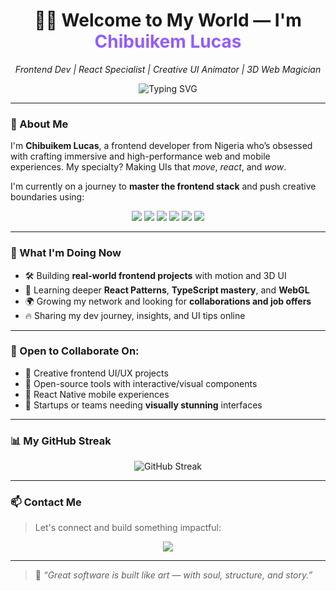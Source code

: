 <h1 align="center">👋🏾 Welcome to My World — I'm <span style="color:#915EFF;">Chibuikem Lucas</span></h1>

<p align="center">
  <em>Frontend Dev | React Specialist | Creative UI Animator | 3D Web Magician</em>
</p>

<p align="center">
  <img src="https://readme-typing-svg.herokuapp.com?font=Fira+Code&weight=500&size=20&duration=3000&pause=1000&center=true&vCenter=true&width=440&height=45&lines=Bringing+UIs+to+Life+with+Code+%F0%9F%AA%84;Crafting+3D+Experiences+%F0%9F%94%8A;React+%7C+Next+%7C+Three+%7C+TypeScript" alt="Typing SVG" />
</p>

---

### 🚀 About Me

I'm **Chibuikem Lucas**, a frontend developer from Nigeria who’s obsessed with crafting immersive and high-performance web and mobile experiences. My specialty? Making UIs that *move*, *react*, and *wow*.  

I'm currently on a journey to **master the frontend stack** and push creative boundaries using:

<div align="center">
  <img src="https://img.shields.io/badge/-ReactJS-61DAFB?style=for-the-badge&logo=react&logoColor=black" />
  <img src="https://img.shields.io/badge/-NextJS-000?style=for-the-badge&logo=next.js&logoColor=white" />
  <img src="https://img.shields.io/badge/-ThreeJS-000?style=for-the-badge&logo=three.js&logoColor=white" />
  <img src="https://img.shields.io/badge/-TypeScript-3178C6?style=for-the-badge&logo=typescript&logoColor=white" />
  <img src="https://img.shields.io/badge/-React%20Native-20232A?style=for-the-badge&logo=react&logoColor=61DAFB" />
  <img src="https://img.shields.io/badge/-Node.js-339933?style=for-the-badge&logo=node.js&logoColor=white" />
</div>

---

### 💼 What I'm Doing Now

- 🛠️ Building **real-world frontend projects** with motion and 3D UI  
- 🧠 Learning deeper **React Patterns**, **TypeScript mastery**, and **WebGL**  
- 🌍 Growing my network and looking for **collaborations and job offers**  
- 🔥 Sharing my dev journey, insights, and UI tips online  

---

### 🤝 Open to Collaborate On:

- 🚀 Creative frontend UI/UX projects  
- 🧩 Open-source tools with interactive/visual components  
- 📱 React Native mobile experiences  
- 🎯 Startups or teams needing **visually stunning** interfaces  

---

### 📊 My GitHub Streak

<div align="center">
  <img src="https://github-readme-streak-stats.herokuapp.com?user=chibuikemlucas&theme=tokyonight_duo&hide_border=true&date_format=M%20j%5B%2C%20Y%5D&utc_offset=+60" alt="GitHub Streak" />
  <br />
</div>

---

### 📫 Contact Me

> Let's connect and build something impactful:

<div align="center">
  <a href="mailto:chibuikemlucas@gmail.com"><img src="https://img.shields.io/badge/Gmail-chibuikemlucas%40gmail.com-red?style=for-the-badge&logo=gmail&logoColor=white" /></a>
  <!-- Optional Links -->
  <!-- <a href="https://linkedin.com/in/YOUR-LINK"><img src="https://img.shields.io/badge/-LinkedIn-0077B5?style=for-the-badge&logo=linkedin&logoColor=white" /></a> -->
  <!-- <a href="https://twitter.com/YOUR-HANDLE"><img src="https://img.shields.io/badge/-Twitter-1DA1F2?style=for-the-badge&logo=twitter&logoColor=white" /></a> -->
</div>

---

> 🧩 *“Great software is built like art — with soul, structure, and story.”*
